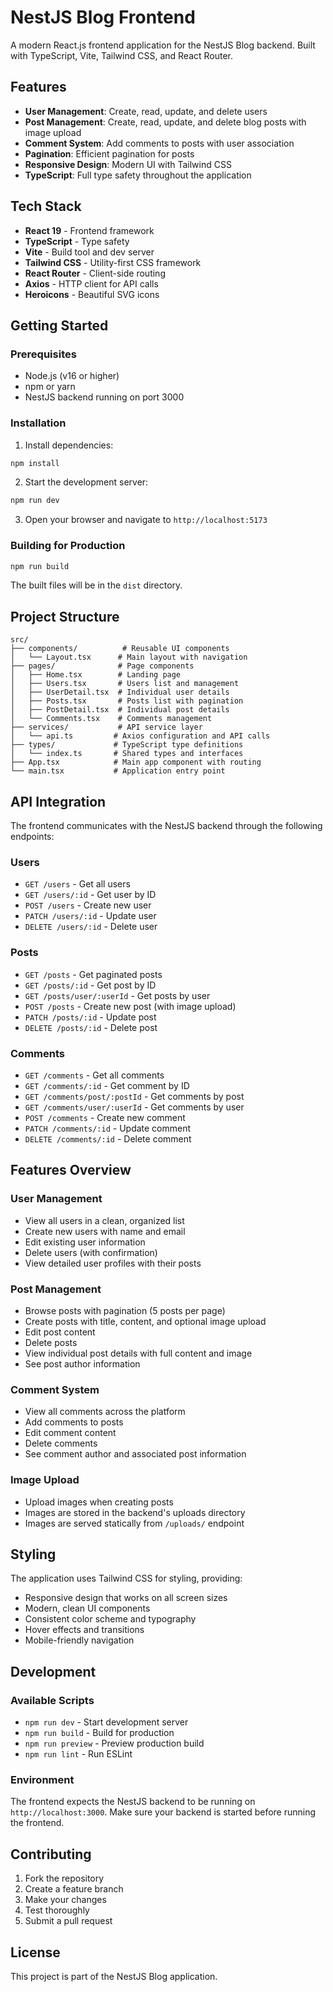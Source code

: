 # NestJS Blog Frontend

A modern React.js frontend application for the NestJS Blog backend. Built with TypeScript, Vite, Tailwind CSS, and React Router.

## Features

- **User Management**: Create, read, update, and delete users
- **Post Management**: Create, read, update, and delete blog posts with image upload
- **Comment System**: Add comments to posts with user association
- **Pagination**: Efficient pagination for posts
- **Responsive Design**: Modern UI with Tailwind CSS
- **TypeScript**: Full type safety throughout the application

## Tech Stack

- **React 19** - Frontend framework
- **TypeScript** - Type safety
- **Vite** - Build tool and dev server
- **Tailwind CSS** - Utility-first CSS framework
- **React Router** - Client-side routing
- **Axios** - HTTP client for API calls
- **Heroicons** - Beautiful SVG icons

## Getting Started

### Prerequisites

- Node.js (v16 or higher)
- npm or yarn
- NestJS backend running on port 3000

### Installation

1. Install dependencies:
```bash
npm install
```

2. Start the development server:
```bash
npm run dev
```

3. Open your browser and navigate to `http://localhost:5173`

### Building for Production

```bash
npm run build
```

The built files will be in the `dist` directory.

## Project Structure

```
src/
├── components/          # Reusable UI components
│   └── Layout.tsx      # Main layout with navigation
├── pages/              # Page components
│   ├── Home.tsx        # Landing page
│   ├── Users.tsx       # Users list and management
│   ├── UserDetail.tsx  # Individual user details
│   ├── Posts.tsx       # Posts list with pagination
│   ├── PostDetail.tsx  # Individual post details
│   └── Comments.tsx    # Comments management
├── services/           # API service layer
│   └── api.ts         # Axios configuration and API calls
├── types/             # TypeScript type definitions
│   └── index.ts       # Shared types and interfaces
├── App.tsx            # Main app component with routing
└── main.tsx           # Application entry point
```

## API Integration

The frontend communicates with the NestJS backend through the following endpoints:

### Users
- `GET /users` - Get all users
- `GET /users/:id` - Get user by ID
- `POST /users` - Create new user
- `PATCH /users/:id` - Update user
- `DELETE /users/:id` - Delete user

### Posts
- `GET /posts` - Get paginated posts
- `GET /posts/:id` - Get post by ID
- `GET /posts/user/:userId` - Get posts by user
- `POST /posts` - Create new post (with image upload)
- `PATCH /posts/:id` - Update post
- `DELETE /posts/:id` - Delete post

### Comments
- `GET /comments` - Get all comments
- `GET /comments/:id` - Get comment by ID
- `GET /comments/post/:postId` - Get comments by post
- `GET /comments/user/:userId` - Get comments by user
- `POST /comments` - Create new comment
- `PATCH /comments/:id` - Update comment
- `DELETE /comments/:id` - Delete comment

## Features Overview

### User Management
- View all users in a clean, organized list
- Create new users with name and email
- Edit existing user information
- Delete users (with confirmation)
- View detailed user profiles with their posts

### Post Management
- Browse posts with pagination (5 posts per page)
- Create posts with title, content, and optional image upload
- Edit post content
- Delete posts
- View individual post details with full content and image
- See post author information

### Comment System
- View all comments across the platform
- Add comments to posts
- Edit comment content
- Delete comments
- See comment author and associated post information

### Image Upload
- Upload images when creating posts
- Images are stored in the backend's uploads directory
- Images are served statically from `/uploads/` endpoint

## Styling

The application uses Tailwind CSS for styling, providing:
- Responsive design that works on all screen sizes
- Modern, clean UI components
- Consistent color scheme and typography
- Hover effects and transitions
- Mobile-friendly navigation

## Development

### Available Scripts

- `npm run dev` - Start development server
- `npm run build` - Build for production
- `npm run preview` - Preview production build
- `npm run lint` - Run ESLint

### Environment

The frontend expects the NestJS backend to be running on `http://localhost:3000`. Make sure your backend is started before running the frontend.

## Contributing

1. Fork the repository
2. Create a feature branch
3. Make your changes
4. Test thoroughly
5. Submit a pull request

## License

This project is part of the NestJS Blog application.